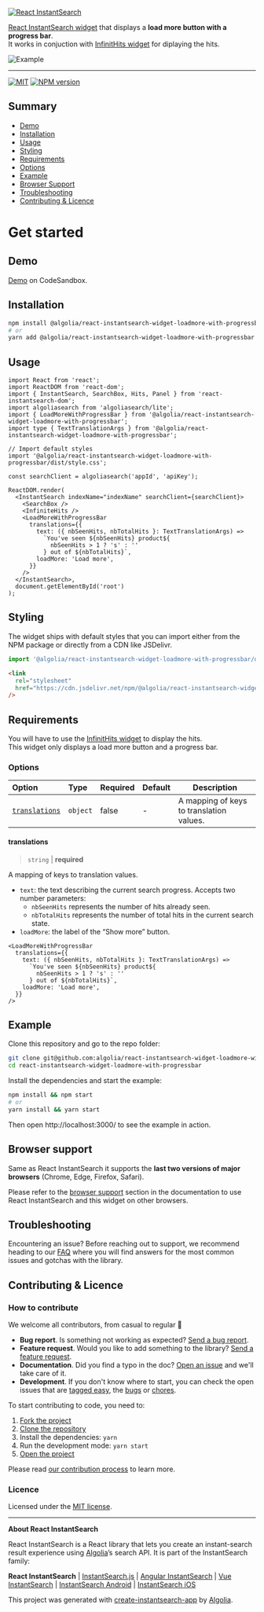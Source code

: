<p align="left">
  <a href="https://www.algolia.com/doc/guides/building-search-ui/what-is-instantsearch/react/">
    <img alt="React InstantSearch" src="https://i.ibb.co/44km5r2/react-widget.png">
  </a>
</p>

[React InstantSearch widget](https://www.algolia.com/?utm_source=react-instantsearch&utm_campaign=repository) that displays a **load more button with a progress bar**.  
It works in conjuction with [InfinitHits widget](https://www.algolia.com/doc/api-reference/widgets/infinite-hits/react/) for diplaying the hits.

![Example](https://i.ibb.co/zxGv83w/example.gif)

---

[![MIT](https://img.shields.io/npm/l/@algolia/react-instantsearch-widget-loadmore-with-progressbar)](./LICENSE) [![NPM version](https://img.shields.io/npm/v/@algolia/react-instantsearch-widget-loadmore-with-progressbar.svg)](https://npmjs.org/package/@algolia/react-instantsearch-widget-loadmore-with-progressbar)

## Summary

- [Demo](#demo)
- [Installation](#installation)
- [Usage](#usage)
- [Styling](#styling)
- [Requirements](#requirements)
- [Options](#options)
- [Example](#example)
- [Browser Support](#browser-support)
- [Troubleshooting](#Troubleshooting)
- [Contributing & Licence](#contributing--licence)

# Get started

## Demo

[Demo](https://codesandbox.io/s/github/algolia/react-instantsearch-widget-loadmore-with-progressbar?file=/example/index.tsx) on CodeSandbox.

## Installation

```bash
npm install @algolia/react-instantsearch-widget-loadmore-with-progressbar
# or
yarn add @algolia/react-instantsearch-widget-loadmore-with-progressbar
```

## Usage

```tsx
import React from 'react';
import ReactDOM from 'react-dom';
import { InstantSearch, SearchBox, Hits, Panel } from 'react-instantsearch-dom';
import algoliasearch from 'algoliasearch/lite';
import { LoadMoreWithProgressBar } from '@algolia/react-instantsearch-widget-loadmore-with-progressbar';
import type { TextTranslationArgs } from '@algolia/react-instantsearch-widget-loadmore-with-progressbar';

// Import default styles
import '@algolia/react-instantsearch-widget-loadmore-with-progressbar/dist/style.css';

const searchClient = algoliasearch('appId', 'apiKey');

ReactDOM.render(
  <InstantSearch indexName="indexName" searchClient={searchClient}>
    <SearchBox />
    <InfiniteHits />
    <LoadMoreWithProgressBar
      translations={{
        text: ({ nbSeenHits, nbTotalHits }: TextTranslationArgs) =>
          `You've seen ${nbSeenHits} product${
            nbSeenHits > 1 ? 's' : ''
          } out of ${nbTotalHits}`,
        loadMore: 'Load more',
      }}
    />
  </InstantSearch>,
  document.getElementById('root')
);
```

## Styling

The widget ships with default styles that you can import either from the NPM package or directly from a CDN like JSDelivr.

```js
import '@algolia/react-instantsearch-widget-loadmore-with-progressbar/dist/style.css';
```

```html
<link
  rel="stylesheet"
  href="https://cdn.jsdelivr.net/npm/@algolia/react-instantsearch-widget-loadmore-with-progressbar/dist/style.css"
/>
```

## Requirements

You will have to use the [InfinitHits widget](https://www.algolia.com/doc/api-reference/widgets/infinite-hits/react/) to display the hits.  
This widget only displays a load more button and a progress bar.

### Options

| Option | Type | Required | Default | Description |
| :-- | :-- | :-- | :-- | --- |
| [`translations`](#translations) | `object` | false | - | A mapping of keys to translation values. |

#### translations

> `string` | **required**

A mapping of keys to translation values.

- `text`: the text describing the current search progress. Accepts two number parameters:
  - `nbSeenHits` represents the number of hits already seen.
  - `nbTotalHits` represents the number of total hits in the current search state.
- `loadMore`: the label of the “Show more” button.

```tsx
<LoadMoreWithProgressBar
  translations={{
    text: ({ nbSeenHits, nbTotalHits }: TextTranslationArgs) =>
      `You've seen ${nbSeenHits} product${
        nbSeenHits > 1 ? 's' : ''
      } out of ${nbTotalHits}`,
    loadMore: 'Load more',
  }}
/>
```

## Example

Clone this repository and go to the repo folder:

```bash
git clone git@github.com:algolia/react-instantsearch-widget-loadmore-with-progressbar.git && \
cd react-instantsearch-widget-loadmore-with-progressbar
```

Install the dependencies and start the example:

```bash
npm install && npm start
# or
yarn install && yarn start
```

Then open http://localhost:3000/ to see the example in action.

## Browser support

Same as React InstantSearch it supports the **last two versions of major browsers** (Chrome, Edge, Firefox, Safari).

Please refer to the [browser support](https://www.algolia.com/doc/guides/building-search-ui/installation/react/#browser-support) section in the documentation to use React InstantSearch and this widget on other browsers.

## Troubleshooting

Encountering an issue? Before reaching out to support, we recommend heading to our [FAQ](https://www.algolia.com/doc/guides/building-search-ui/troubleshooting/faq/react/) where you will find answers for the most common issues and gotchas with the library.

## Contributing & Licence

### How to contribute

We welcome all contributors, from casual to regular 💙

- **Bug report**. Is something not working as expected? [Send a bug report](https://github.com/algolia/react-instantsearch-widget-loadmore-with-progressbar/issues/new?template=Bug_report.md).
- **Feature request**. Would you like to add something to the library? [Send a feature request](https://github.com/algolia/react-instantsearch-widget-loadmore-with-progressbar/issues/new?template=Feature_request.md).
- **Documentation**. Did you find a typo in the doc? [Open an issue](https://github.com/algolia/react-instantsearch-widget-loadmore-with-progressbar/issues/new) and we'll take care of it.
- **Development**. If you don't know where to start, you can check the open issues that are [tagged easy](https://github.com/algolia/react-instantsearch-widget-loadmore-with-progressbar/issues?q=is%3Aopen+is%3Aissue+label%3A%22Difficulty%3A++++++%E2%9D%84%EF%B8%8F+easy%22), the [bugs](https://github.com/algolia/react-instantsearch-widget-loadmore-with-progressbar/issues?q=is%3Aissue+is%3Aopen+label%3A%22%E2%9D%A4+Bug%22) or [chores](https://github.com/algolia/react-instantsearch-widget-loadmore-with-progressbar/issues?q=is%3Aissue+is%3Aopen+label%3A%22%E2%9C%A8+Chore%22).

To start contributing to code, you need to:

1.  [Fork the project](https://help.github.com/articles/fork-a-repo/)
1.  [Clone the repository](https://help.github.com/articles/cloning-a-repository/)
1.  Install the dependencies: `yarn`
1.  Run the development mode: `yarn start`
1.  [Open the project](http://localhost:3000)

Please read [our contribution process](CONTRIBUTING.md) to learn more.

### Licence

Licensed under the [MIT license](LICENSE).

---

**About React InstantSearch**

React InstantSearch is a React library that lets you create an instant-search result experience using [Algolia][algolia-website]’s search API. It is part of the InstantSearch family:

**React InstantSearch** | [InstantSearch.js][instantsearch.js-github] | [Angular InstantSearch][instantsearch-angular-github] | [Vue InstantSearch][instantsearch-vue-github] | [InstantSearch Android][instantsearch-android-github] | [InstantSearch iOS][instantsearch-ios-github]

This project was generated with [create-instantsearch-app](https://github.com/algolia/create-instantsearch-app) by [Algolia](https://algolia.com).

<!-- Links -->

[algolia-website]: https://www.algolia.com/?utm_source=react-instantsearch&utm_campaign=repository
[instantsearch.js-github]: https://github.com/algolia/instantsearch.js
[instantsearch-angular-github]: https://github.com/algolia/angular-instantsearch
[instantsearch-vue-github]: https://github.com/algolia/vue-instantsearch
[instantsearch-android-github]: https://github.com/algolia/instantsearch-android
[instantsearch-ios-github]: https://github.com/algolia/instantsearch-ios
